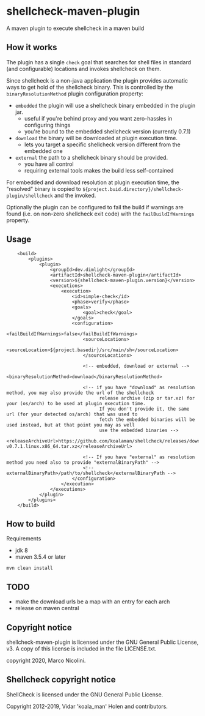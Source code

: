 # shellcheck-maven-plugin
A maven plugin to execute shellcheck in a maven build

## How it works
The plugin has a single `check` goal that searches for shell files in standard (and configurable) locations and invokes
shellcheck on them.

Since shellcheck is a non-java application the plugin provides automatic ways to get hold of the shellcheck binary.
This is controlled by the `binaryResolutionMethod` plugin configuration property:
* `embedded` the plugin will use a shellcheck binary embedded in the plugin jar.
    * useful if you're behind proxy and you want zero-hassles in configuring things
    * you're bound to the embedded shellcheck version (currently 0.7.1)
* `download` the binary will be downloaded at plugin execution time.
    * lets you target a specific shellcheck version different from the embedded one
* `external` the path to a shellcheck binary should be provided.
    * you have all control
    * requiring external tools makes the build less self-contained

For embedded and download resolution at plugin execution time, the "resolved" binary
is copied to `${project.buid.directory}/shellcheck-plugin/shellcheck` and the invoked.

Optionally the plugin can be configured to fail the build if warnings are found (i.e. on non-zero 
shellcheck exit code) with the `failBuildIfWarnings` property.

## Usage
```
    <build>
        <plugins>
            <plugin>
                <groupId>dev.dimlight</groupId>
                <artifactId>shellcheck-maven-plugin</artifactId>
                <version>${shellcheck-maven-plugin.version}</version>
                <executions>
                    <execution>
                        <id>simple-check</id>
                        <phase>verify</phase>
                        <goals>
                            <goal>check</goal>
                        </goals>
                        <configuration>
                            <failBuildIfWarnings>false</failBuildIfWarnings>
                            <sourceLocations>
                                <sourceLocation>${project.basedir}/src/main/sh</sourceLocation>
                            </sourceLocations>

                            <!-- embedded, download or external --> 
                            <binaryResolutionMethod>download</binaryResolutionMethod>

                            <!-- if you have "download" as resolution method, you may also provide the url of the shellcheck
                                  release archive (zip or tar.xz) for your (os/arch) to be used at plugin execution time.
                                  If you don't provide it, the same url (for your detected os/arch) that was used to 
                                  fetch the embedded binaries will be used instead, but at that point you may as well
                                  use the embedded binaries -->
                            <releaseArchiveUrl>https://github.com/koalaman/shellcheck/releases/download/v0.7.1/shellcheck-v0.7.1.linux.x86_64.tar.xz</releaseArchiveUrl>
                            
                            <!-- If you have "external" as resolution method you need also to provide "externalBinaryPath" -->
                            <!-- externalBinaryPath>/path/to/shellcheck</externalBinaryPath -->
                        </configuration>
                    </execution>
                </executions>
            </plugin>
        </plugins>
    </build>
```

## How to build

Requirements
* jdk 8
* maven 3.5.4 or later

```
mvn clean install
```

## TODO
- make the download urls be a map with an entry for each arch
- release on maven central

## Copyright notice

shellcheck-maven-plugin is licensed under the GNU General Public License, v3. A copy of this license 
is included in the file LICENSE.txt.

copyright 2020, Marco Nicolini.

##  Shellcheck copyright notice

ShellCheck is licensed under the GNU General Public License.

Copyright 2012-2019, Vidar 'koala_man' Holen and contributors.
